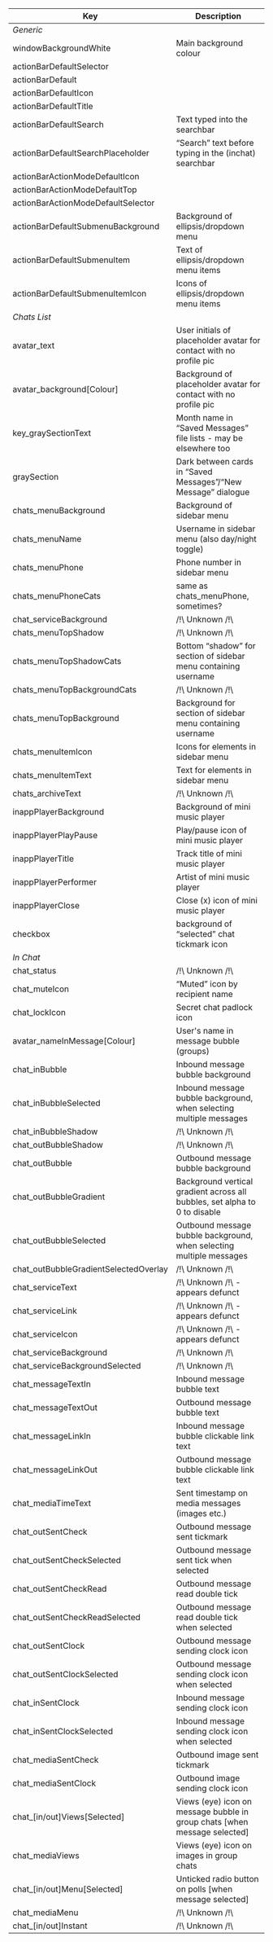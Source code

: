 

| Key                                   | Description                                                  |
| ------------------------------------- | ------------------------------------------------------------ |
| _Generic_                             |                                                              |
| windowBackgroundWhite                 | Main background colour                                       |
| actionBarDefaultSelector              |                                                              |
| actionBarDefault                      |                                                              |
| actionBarDefaultIcon                  |                                                              |
| actionBarDefaultTitle                 |                                                              |
| actionBarDefaultSearch                | Text typed into the searchbar                                |
| actionBarDefaultSearchPlaceholder     | “Search” text before typing in the (inchat) searchbar        |
| actionBarActionModeDefaultIcon        |                                                              |
| actionBarActionModeDefaultTop         |                                                              |
| actionBarActionModeDefaultSelector    |                                                              |
| actionBarDefaultSubmenuBackground     | Background of ellipsis/dropdown menu                         |
| actionBarDefaultSubmenuItem           | Text of ellipsis/dropdown menu items                         |
| actionBarDefaultSubmenuItemIcon       | Icons of ellipsis/dropdown menu items                        |
| _Chats List_                          |                                                              |
| avatar_text                           | User initials of placeholder avatar for contact with no profile pic |
| avatar_background[Colour]             | Background of placeholder avatar for contact with no profile pic |
| key_graySectionText                   | Month name in “Saved Messages” file lists - may be elsewhere too |
| graySection                           | Dark between cards in “Saved Messages”/“New Message” dialogue |
| chats_menuBackground                  | Background of sidebar menu                                   |
| chats_menuName                        | Username in sidebar menu (also day/night toggle)             |
| chats_menuPhone                       | Phone number in sidebar menu                                 |
| chats_menuPhoneCats                   | same as chats_menuPhone, sometimes?                          |
| chat_serviceBackground                | /!\ Unknown /!\                                              |
| chats_menuTopShadow                   | /!\ Unknown /!\                                              |
| chats_menuTopShadowCats               | Bottom “shadow” for section of sidebar menu containing username |
| chats_menuTopBackgroundCats           | /!\ Unknown /!\                                              |
| chats_menuTopBackground               | Background for section of sidebar menu containing username   |
| chats_menuItemIcon                    | Icons for elements in sidebar menu                           |
| chats_menuItemText                    | Text for elements in sidebar menu                            |
| chats_archiveText                     | /!\ Unknown /!\                                              |
| inappPlayerBackground                 | Background of mini music player                              |
| inappPlayerPlayPause                  | Play/pause icon of mini music player                         |
| inappPlayerTitle                      | Track title of mini music player                             |
| inappPlayerPerformer                  | Artist of mini music player                                  |
| inappPlayerClose                      | Close (x) icon of mini music player                          |
| checkbox                              | background of “selected” chat tickmark icon                  |
| _In Chat_                             |                                                              |
| chat_status                           | /!\ Unknown /!\                                              |
| chat_muteIcon                         | “Muted” icon by recipient name                               |
| chat_lockIcon                         | Secret chat padlock icon                                     |
| avatar_nameInMessage[Colour]          | User's name in message bubble (groups)                       |
| chat_inBubble                         | Inbound message bubble background                            |
| chat_inBubbleSelected                 | Inbound message bubble background, when selecting multiple messages |
| chat_inBubbleShadow                   | /!\ Unknown /!\                                              |
| chat_outBubbleShadow                  | /!\ Unknown /!\                                              |
| chat_outBubble                        | Outbound message bubble background                           |
| chat_outBubbleGradient                | Background vertical gradient across all bubbles, set alpha to 0 to disable |
| chat_outBubbleSelected                | Outbound message bubble background, when selecting multiple messages |
| chat_outBubbleGradientSelectedOverlay | /!\ Unknown /!\                                              |
| chat_serviceText                      | /!\ Unknown /!\ - appears defunct                            |
| chat_serviceLink                      | /!\ Unknown /!\ - appears defunct                            |
| chat_serviceIcon                      | /!\ Unknown /!\ - appears defunct                            |
| chat_serviceBackground                | /!\ Unknown /!\                                              |
| chat_serviceBackgroundSelected        | /!\ Unknown /!\                                              |
| chat_messageTextIn                    | Inbound message bubble text                                  |
| chat_messageTextOut                   | Outbound message bubble text                                 |
| chat_messageLinkIn                    | Inbound message bubble clickable link text                   |
| chat_messageLinkOut                   | Outbound message bubble clickable link text                  |
| chat_mediaTimeText                    | Sent timestamp on media messages (images etc.)               |
| chat_outSentCheck                     | Outbound message sent tickmark                               |
| chat_outSentCheckSelected             | Outbound message sent tick when selected                     |
| chat_outSentCheckRead                 | Outbound message read double tick                            |
| chat_outSentCheckReadSelected         | Outbound message read double tick when selected              |
| chat_outSentClock                     | Outbound message sending clock icon                          |
| chat_outSentClockSelected             | Outbound message sending clock icon when selected            |
| chat_inSentClock                      | Inbound message sending clock icon                           |
| chat_inSentClockSelected              | Inbound message sending clock icon when selected             |
| chat_mediaSentCheck                   | Outbound image sent tickmark                                 |
| chat_mediaSentClock                   | Outbound image sending clock icon                            |
| chat_[in/out]Views[Selected]          | Views (eye) icon on message bubble in group chats [when message selected] |
| chat_mediaViews                       | Views (eye) icon on images in group chats                    |
| chat_[in/out]Menu[Selected]           | Unticked radio button on polls [when message selected]       |
| chat_mediaMenu                        | /!\ Unknown /!\                                              |
| chat_[in/out]Instant                  | /!\ Unknown /!\                                              |
